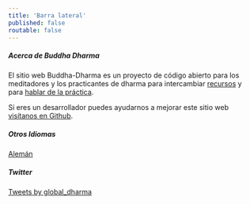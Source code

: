 ```yaml
---
title: 'Barra lateral'
published: false
routable: false
---
```


##### Acerca de Buddha Dharma

El sitio web Buddha-Dharma es un proyecto de código abierto para los meditadores y los practicantes de dharma para intercambiar [recursos](/resources) y para [hablar de la práctica](/community).

Si eres un desarrollador puedes ayudarnos a mejorar este sitio web [visítanos en Github](https://github.com/buddha-dharma).

##### Otros Idiomas

<a href="/de">Alemán</a>

##### Twitter

<a class="twitter-timeline"  data-dnt="true" data-width="500" data-height="600" href="https://twitter.com/global_dharma?ref_src=twsrc%5Etfw">Tweets by global_dharma</a> <script async src="//platform.twitter.com/widgets.js" charset="utf-8"></script>
